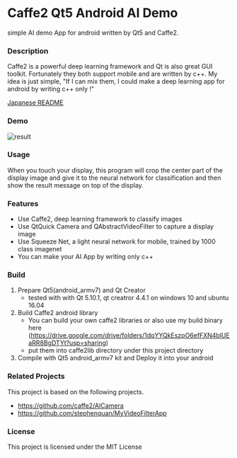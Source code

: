 # Caffe2 Qt5 Android AI Demo

simple AI demo App for android written by Qt5 and Caffe2.

### Description

Caffe2 is a powerful deep learning framework and Qt is also great GUI toolkit.
Fortunately they both support mobile and are written by c++.
My idea is just simple, "If I can mix them, I could make a deep learning app for android by writing c++ only !"

[Japanese README](/README_jp.md)

### Demo
![result](https://github.com/yamsam/Qt5Caffe2AndroidDemo/blob/media/demo.gif)

### Usage
When you touch your display, this program will crop the center part of the display image and
give it to the neural network for classification and then show the result message on top of the display.

### Features
* Use Caffe2, deep learning framework to classify images 
* Use QtQuick Camera and QAbstractVideoFilter to capture a display image
* Use Squeeze Net, a light neural network for mobile, trained by 1000 class imagenet
* You can make your AI App by writing only c++

### Build
1) Prepare Qt5(android_armv7) and Qt Creator 
   - tested with with Qt 5.10.1, qt creatror 4.4.1 on windows 10 and ubuntu 16.04
2) Build Caffe2 android library
   - You can build your own caffe2 libraries or also use my build binary here (https://drive.google.com/drive/folders/1dqYYQkEszpO6efFXN4blUEaRR8BgDTYt?usp=sharing)  
   - put them into caffe2lib directory under this project directory
3) Compile with Qt5 android_armv7 kit and Deploy it into your android

### Related Projects
This project is based on the following projects.
 * https://github.com/caffe2/AICamera
 * https://github.com/stephenquan/MyVideoFilterApp

### License
This project is licensed under the MIT License
